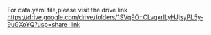 For data.yaml file,please visit the drive link https://drive.google.com/drive/folders/1SVq9OnCLvqxrILyHJjsyPL5y-9uGXoYQ?usp=share_link
